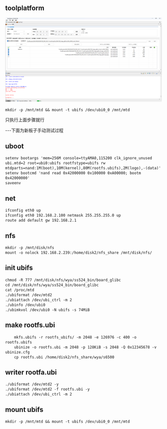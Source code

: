 ## toolplatform
  ![Alt Text](https://github.com/wuyiao/note/blob/master/sdk/hisi/ss524/s6500/image/toolplatform.png)

    mkdir -p /mnt/mtd && mount -t ubifs /dev/ubi0_0 /mnt/mtd

只执行上面步骤就行

---下面为新板子手动测试过程
## uboot
    setenv bootargs 'mem=256M console=ttyAMA0,115200 clk_ignore_unused ubi.mtd=2 root=ubi0:ubifs rootfstype=ubifs rw mtdparts=nand:1M(boot),10M(kernel),80M(rootfs.ubifs),2M(logo),-(data)' 
    setenv bootcmd 'nand read 0x42000000 0x100000 0xA00000; bootm 0x42000000'
    saveenv
## net
    ifconfig eth0 up
    ifconfig eth0 192.168.2.100 netmask 255.255.255.0 up
    route add default gw 192.168.2.1
## nfs
    mkdir -p /mnt/disk/nfs
    mount -o nolock 192.168.2.239:/home/disk2/nfs_share /mnt/disk/nfs/
## init ubifs
    chmod -R 777 /mnt/disk/nfs/wya/ss524_bin/board_glibc
    cd /mnt/disk/nfs/wya/ss524_bin/board_glibc
    cat /proc/mtd
    ./ubiformat /dev/mtd2
    ./ubiattach /dev/ubi_ctrl -m 2
    ./ubinfo /dev/ubi0
    ./ubimkvol /dev/ubi0 -N ubifs -s 74MiB
## make rootfs.ubi
        mkfs.ubifs -r rootfs_ubifs/ -m 2048 -e 126976 -c 400 -o rootfs.ubifs
        ubinize -o rootfs.ubi -m 2048 -p 128KiB -s 2048 -Q 0x12345678 -v ubinize.cfg
        cp rootfs.ubi /home/disk2/nfs_share/wya/s6500
## writer rootfa.ubi
    ./ubiformat /dev/mtd2 -y
    ./ubiformat /dev/mtd2 -f rootfs.ubi -y
    ./ubiattach /dev/ubi_ctrl -m 2
## mount ubifs
    mkdir -p /mnt/mtd && mount -t ubifs /dev/ubi0_0 /mnt/mtd
    
    
